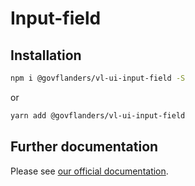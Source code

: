 # Input-field
## Installation
```bash
npm i @govflanders/vl-ui-input-field -S
```
or
```bash
yarn add @govflanders/vl-ui-input-field
```
## Further documentation
Please see [our official documentation](https://overheid.vlaanderen.be/webuniversum/v3/search?q=vl-ui-input-field).
